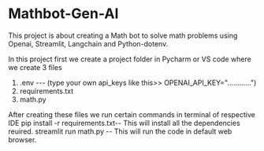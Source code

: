 # Mathbot-Gen-AI
This project is about creating a Math bot to solve math problems using Openai, Streamlit, Langchain and Python-dotenv.

In this project first we create a project folder in Pycharm or VS code where we create 3 files 
1. .env --- (type your own api_keys like this>>     OPENAI_API_KEY="............") 
2.  requirements.txt
3.  math.py

After creating these files we run certain commands in terminal of respective IDE
 pip install -r requirements.txt-- This will install all the dependencies reuired.
 streamlit run math.py -- This will run the code in default web browser.
